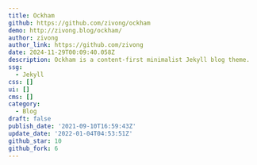 ```yaml
---
title: Ockham
github: https://github.com/zivong/ockham
demo: http://zivong.blog/ockham/
author: zivong
author_link: https://github.com/zivong
date: 2024-11-29T00:09:40.058Z
description: Ockham is a content-first minimalist Jekyll blog theme.
ssg:
  - Jekyll
css: []
ui: []
cms: []
category:
  - Blog
draft: false
publish_date: '2021-09-10T16:59:43Z'
update_date: '2022-01-04T04:53:51Z'
github_star: 10
github_fork: 6
---
```

